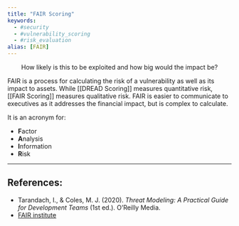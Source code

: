 ```yaml
---
title: "FAIR Scoring"
keywords:
  - #security
  - #vulnerability_scoring
  - #risk_evaluation
alias: [FAIR]
---
```


<center>How likely is this to be exploited and how big would the impact be?</center>

FAIR is a process for calculating the risk of a vulnerability as well as its impact to assets. While [[DREAD Scoring]] measures quantitative risk, [[FAIR Scoring]] measures qualitative risk. FAIR is easier to communicate to executives as it addresses the financial impact, but is complex to calculate. 


It is an acronym for: 
* **F**actor
* **A**nalysis
* **I**nformation
* **R**isk

***
## References:
* Tarandach, I., & Coles, M. J. (2020). _Threat Modeling: A Practical Guide for Development Teams_ (1st ed.). O’Reilly Media.
* [FAIR institute](https://www.fairinstitute.org/)
